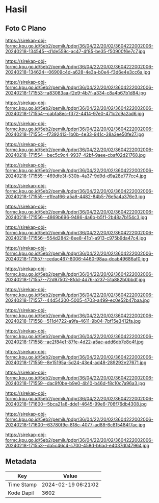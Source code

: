 # Hasil

## Foto C Plano

https://sirekap-obj-formc.kpu.go.id/5eb2/pemilu/pdpr/36/04/22/20/02/3604222002006-20240218-134545--d1de559c-ac47-4f85-be35-f50900f6e7c7.jpg

https://sirekap-obj-formc.kpu.go.id/5eb2/pemilu/pdpr/36/04/22/20/02/3604222002006-20240218-134624--06909c4d-a628-4e3a-b0e4-f3d6e4e3cc6a.jpg

https://sirekap-obj-formc.kpu.go.id/5eb2/pemilu/pdpr/36/04/22/20/02/3604222002006-20240218-171553--a83083aa-f2e9-4b7f-a334-c8a4b67b1d84.jpg

https://sirekap-obj-formc.kpu.go.id/5eb2/pemilu/pdpr/36/04/22/20/02/3604222002006-20240218-171554--cabfa8ec-f372-4414-97e0-471c2c9a2ad6.jpg

https://sirekap-obj-formc.kpu.go.id/5eb2/pemilu/pdpr/36/04/22/20/02/3604222002006-20240218-171554--f7392413-1b0b-4e33-941c-38a3ee50fe27.jpg

https://sirekap-obj-formc.kpu.go.id/5eb2/pemilu/pdpr/36/04/22/20/02/3604222002006-20240218-171554--bec5c9c4-9937-42bf-9aee-cbaf02d21768.jpg

https://sirekap-obj-formc.kpu.go.id/5eb2/pemilu/pdpr/36/04/22/20/02/3604222002006-20240218-171555--469dfe3f-530b-4a37-9d9d-d9a28e777cc4.jpg

https://sirekap-obj-formc.kpu.go.id/5eb2/pemilu/pdpr/36/04/22/20/02/3604222002006-20240218-171555--e1feaf66-a5a8-4482-84b5-76e5a4a376e3.jpg

https://sirekap-obj-formc.kpu.go.id/5eb2/pemilu/pdpr/36/04/22/20/02/3604222002006-20240218-171556--4869b696-9486-4a6b-b5f1-2b48a7b154c3.jpg

https://sirekap-obj-formc.kpu.go.id/5eb2/pemilu/pdpr/36/04/22/20/02/3604222002006-20240218-171556--554d2842-8ee8-41b1-a913-c975b9da47c4.jpg

https://sirekap-obj-formc.kpu.go.id/5eb2/pemilu/pdpr/36/04/22/20/02/3604222002006-20240218-171557--cedac467-8006-4460-98aa-dcab49686af0.jpg

https://sirekap-obj-formc.kpu.go.id/5eb2/pemilu/pdpr/36/04/22/20/02/3604222002006-20240218-171557--72d97502-8fdd-4d76-a237-51a882b0bbdf.jpg

https://sirekap-obj-formc.kpu.go.id/5eb2/pemilu/pdpr/36/04/22/20/02/3604222002006-20240218-171557--44d54300-5005-4703-a499-ec0e52b47baa.jpg

https://sirekap-obj-formc.kpu.go.id/5eb2/pemilu/pdpr/36/04/22/20/02/3604222002006-20240218-171558--511d4722-a9fa-4611-9b04-7bf15e3412fa.jpg

https://sirekap-obj-formc.kpu.go.id/5eb2/pemilu/pdpr/36/04/22/20/02/3604222002006-20240218-171558--ac2f84e1-87fe-4d22-a5ac-add6db7e8c4f.jpg

https://sirekap-obj-formc.kpu.go.id/5eb2/pemilu/pdpr/36/04/22/20/02/3604222002006-20240218-171559--8e15195a-5d24-43e4-ad48-289292e27671.jpg

https://sirekap-obj-formc.kpu.go.id/5eb2/pemilu/pdpr/36/04/22/20/02/3604222002006-20240218-171559--dac9f0be-b9e0-4b10-b46d-f8c10c7a96a3.jpg

https://sirekap-obj-formc.kpu.go.id/5eb2/pemilu/pdpr/36/04/22/20/02/3604222002006-20240218-171600--5bca21a8-dde1-4645-99e6-706f76db4308.jpg

https://sirekap-obj-formc.kpu.go.id/5eb2/pemilu/pdpr/36/04/22/20/02/3604222002006-20240218-171600--63780f9e-818c-4077-ad88-6c815484f7ac.jpg

https://sirekap-obj-formc.kpu.go.id/5eb2/pemilu/pdpr/36/04/22/20/02/3604222002006-20240218-171553--da5c46c4-c700-458d-b6ad-e4037d047964.jpg


## Metadata

| Key        | Value               |
| ---------- | ------------------- |
| Time Stamp | 2024-02-19 06:21:02 |
| Kode Dapil | 3602                |



